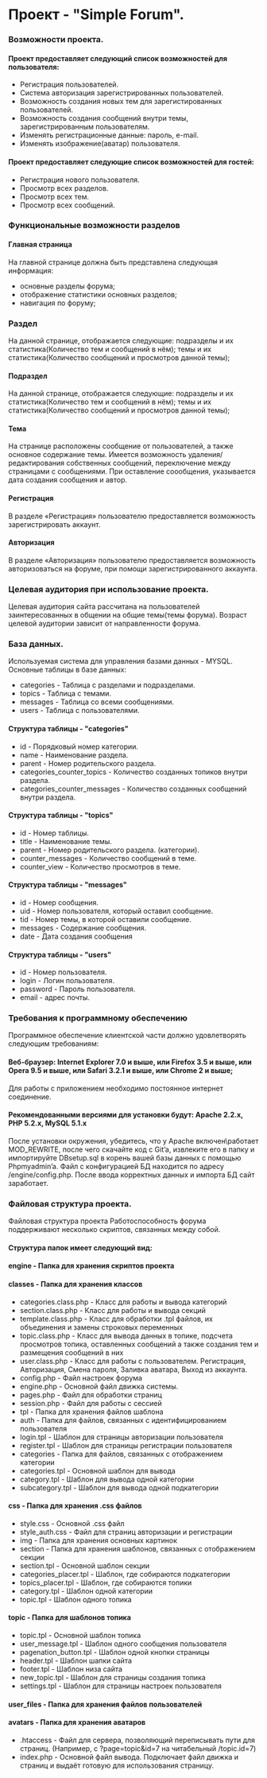 # Проект - "Simple Forum".

### Возможности проекта.  

#### Проект предоставляет следующий список возможностей для пользователя:

* Регистрация пользователей.
* Система авторизация зарегистрированных пользователей.
* Возможность создания новых тем для зарегистированных пользователей.
* Возможность создания сообщений внутри темы, зарегистрированным пользователям.
* Изменять регистрационные данные: пароль, e-mail.
* Изменять изображение(аватар) пользователя. 

#### Проект предоставляет следующие список возможностей для гостей:

* Регистрация нового пользователя.
* Просмотр всех разделов.
* Просмотр всех тем.
* Просмотр всех сообщений.

### Функциональные возможности разделов

#### Главная страница 
На главной странице должна быть представлена следующая информация:
-  основные разделы форума;
-  отображение статистики основных разделов;
-  навигация по форуму;

### Раздел
На данной странице, отображается следующие:
подразделы и их статистика(Количество тем и сообщений в нём);
темы и их статистика(Количество сообщений и просмотров данной темы);

#### Подраздел
На данной странице, отображается следующие:
подразделы и их статистика(Количество тем и сообщений в нём);
темы и их статистика(Количество сообщений и просмотров данной темы);
#### Тема

На странице расположены сообщение от пользователей, а также основное содержание темы. Имеется возможность удаления/редактирования собственных сообщений, переключение между страницами с сообщениями. При оставление соообщения, указывается дата создания сообщения и автор. 

#### Регистрация
В разделе «Регистрация» пользователю предоставляется возможность зарегистрировать аккаунт.

#### Авторизация
В разделе «Авторизация» пользователю предоставляется возможность авторизоваться на форуме, при помощи зарегистрированного аккаунта.


### Целевая аудитория при использование проекта.

Целевая аудитория сайта рассчитана на пользователей заинтересованных в общении на общие темы(темы форума). Возраст целевой аудитории зависит от направленности форума.

### База данных.

Используемая система для управления базами данных - MYSQL.
Основные таблицы в базе данных:

* categories - Таблица с разделами и подразделами. 
* topics - Таблица с темами.
* messages - Таблица со всеми сообщениями.
* users - Таблица с пользователями. 

#### Cтруктура таблицы - "categories"

* id - Порядковый номер категории.
* name - Наименование раздела.
* parent - Номер родительского раздела.
* categories_counter_topics - Количество созданных топиков внутри раздела.
* categories_counter_messages - Количество созданных сообщений внутри раздела.

#### Cтруктура таблицы - "topics"

* id - Номер таблицы.
* title - Наименование темы.
* parent - Номер родительского раздела. (категории).
* counter_messages - Количество сообщений в теме.
* counter_view - Количество просмотров в теме. 

#### Cтруктура таблицы - "messages"

* id - Номер сообщения.
* uid - Номер пользователя, который оставил сообщение.
* tid - Номер темы, в которой оставили сообщение.
* messages - Содержание сообщения.
* date - Дата создания сообщения

#### Cтруктура таблицы - "users"

* id - Номер пользователя.
* login - Логин пользователя.
* password - Пароль пользователя.
* email - адрес почты. 

### Требования к программному обеспечению

Программное обеспечение клиентской части должно удовлетворять следующим требованиям:
#### Веб-браузер: Internet Explorer 7.0 и выше, или Firefox 3.5 и выше, или Opera 9.5 и выше, или Safari 3.2.1 и выше, или Chrome 2 и выше;
Для работы с приложением необходимо постоянное интернет соединение.

#### Рекомендованными версиями для установки будут: Apache 2.2.x, PHP 5.2.x, MySQL 5.1.x

После установки окружения, убедитесь, что у Apache включен\работает MOD_REWRITE, после чего скачайте код с Git’a, извлеките его в папку и импортируйте DBsetup.sql в корень вашей базы данных с помощью Phpmyadmin’a. Файл с конфигурацией БД находится по адресу /engine/config.php.
После ввода корректных данных и импорта БД сайт заработает.

### Файловая структура проекта.

Файловая структура проекта
Работоспособность форума поддерживают несколько скриптов, связанных между собой.

#### Cтруктура папок имеет следующий вид:

#### engine - Папка для хранения скриптов проекта
#### classes - Папка для хранения классов
* categories.class.php - Класс для работы и вывода категорий
* section.class.php - Класс для работы и вывода секций
* template.class.php - Класс для обработки .tpl файлов, их объединения и замены строковых переменных
* topic.class.php - Класс для вывода данных в топике, подсчета просмотров топика, оставленных сообщений а также создания тем и размещения сообщений в них
* user.class.php - Класс для работы с пользователем. Регистрация, Авторизация, Смена пароля, Заливка аватара, Выход из аккаунта.
* config.php - Файл настроек форума
* engine.php - Основной файл движка системы.
* pages.php - Файл для обработки страниц
* session.php - Файл для работы с сессией
* tpl - Папка для хранения файлов шаблона
* auth - Папка для файлов, связанных с идентифицированием пользователя
* login.tpl - Шаблон для страницы авторизации пользователя
* register.tpl - Шаблон для страницы регистрации пользователя
* categories - Папка для файлов, связанных с отображением категории
* categories.tpl - Основной шаблон для вывода
* category.tpl - Шаблон для вывода одной категории
* subcategory.tpl - Шаблон для вывода одной подкатегории

#### css - Папка для хранения .css файлов

* style.css - Основной .css файл
* style_auth.css - Файл для страниц авторизации и регистрации
* img - Папка для хранения основных картинок
* section - Папка для хранения шаблонов, связанных с отображением секции
* section.tpl - Основной шаблон секции
* categories_placer.tpl - Шаблон, где собираются подкатегории
* topics_placer.tpl - Шаблон, где собираются топики
* category.tpl - Шаблон одной категории
* topic.tpl - Шаблон одного топика

#### topic - Папка для шаблонов топика

* topic.tpl - Основной шаблон топика
* user_message.tpl - Шаблон одного сообщения пользователя
* pagenation_button.tpl - Шаблон одной кнопки страницы
* header.tpl - Шаблон шапки сайта
* footer.tpl - Шаблон низа сайта
* new_topic.tpl - Шаблон для страницы создания топика
* settings.tpl - Шаблон для страницы настроек пользователя

#### user_files - Папка для хранения файлов пользователей
#### avatars - Папка для хранения аватаров
* .htaccess - Файл для сервера, позволяющий переписывать пути для страниц. (Например, с ?page=topic&id=7 на читабельный /topic.id=7)
* index.php - Основной файл вывода. Подключает файл движка и страниц и выдаёт готовую для использования страницу.

